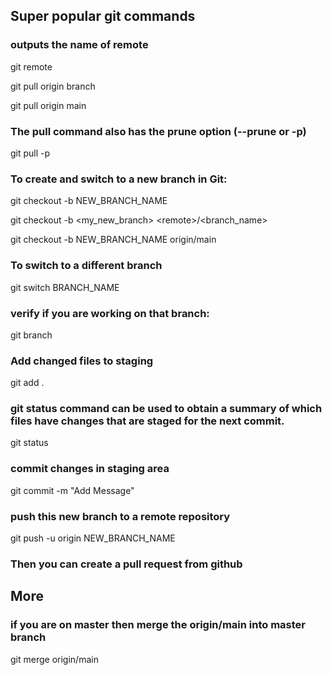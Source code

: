 ## Super popular git commands

### outputs the name of remote
git remote

git pull origin branch

git pull origin main

### The pull command also has the prune option (--prune or -p) 
git pull -p

### To create and switch to a new branch in Git:
git checkout -b NEW_BRANCH_NAME

git checkout -b \<my_new_branch\> \<remote\>/\<branch_name\>

git checkout -b NEW_BRANCH_NAME origin/main

### To switch to a different branch
git switch BRANCH_NAME

### verify if you are working on that branch:
git branch

### Add changed files to staging
git add .

### git status command can be used to obtain a summary of which files have changes that are staged for the next commit.
git status 

### commit changes in staging area
git commit -m "Add Message"

### push this new branch to a remote repository
git push -u origin NEW_BRANCH_NAME

### Then you can create a pull request from github



## More
### if you are on master then merge the origin/main into master branch
git merge origin/main
